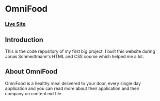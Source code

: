 # OmniFood

### [Live Site](https://compassionate-payne-f3f7e6.netlify.app/)

## Introduction

This is the code repository of my first big project, I built this website during Jonas Schmedtmann's HTML and CSS course which helped me a lot.

## About OmniFood

OmniFood is a healthy meal delivered to your door, every single day application and you can read more about their application and their company on content.md file
